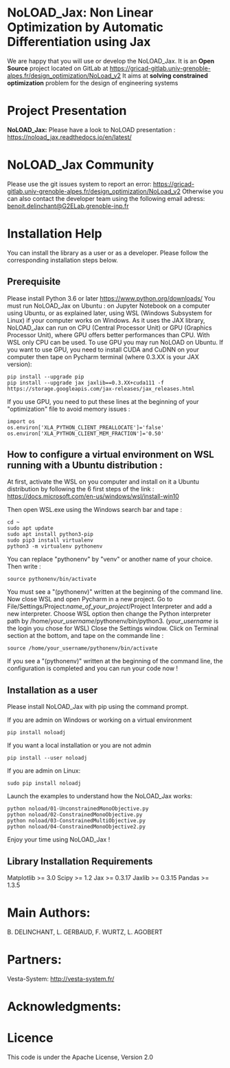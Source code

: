 <!--
SPDX-FileCopyrightText: 2021 G2Elab / MAGE

SPDX-License-Identifier: Apache-2.0
-->

NoLOAD_Jax: Non Linear Optimization by Automatic Differentiation using Jax
==========================================================================

We are happy that you will use or develop the NoLOAD_Jax.
It is an **Open Source** project located on GitLab at https://gricad-gitlab.univ-grenoble-alpes.fr/design_optimization/NoLoad_v2
It aims at **solving constrained optimization** problem for the design of engineering systems

Project Presentation
====================

**NoLOAD_Jax:** Please have a look to NoLOAD presentation : https://noload_jax.readthedocs.io/en/latest/  

NoLOAD_Jax Community
====================

Please use the git issues system to report an error: https://gricad-gitlab.univ-grenoble-alpes.fr/design_optimization/NoLoad_v2
Otherwise you can also contact the developer team using the following email adress: benoit.delinchant@G2ELab.grenoble-inp.fr

Installation Help
=================
You can install the library as a user or as a developer. Please follow the corresponding installation steps below.

Prerequisite
------------

Please install Python 3.6 or later
https://www.python.org/downloads/
You must run NoLOAD_Jax on Ubuntu : on Jupyter Notebook on a computer using Ubuntu, or as explained later, using WSL (Windows Subsystem for Linux) if your computer works on Windows.
As it uses the JAX library, NoLOAD_Jax can run on CPU (Central Processor Unit) or GPU (Graphics Processor Unit), where GPU offers better performances than CPU.
With WSL only CPU can be used. To use GPU you may run NoLOAD on Ubuntu.
If you want to use GPU, you need to install CUDA and CuDNN on your computer then tape on Pycharm terminal (where 0.3.XX is your JAX version):

    pip install --upgrade pip
    pip install --upgrade jax jaxlib==0.3.XX+cuda111 -f https://storage.googleapis.com/jax-releases/jax_releases.html
    
If you use GPU, you need to put these lines at the beginning of your "optimization" file to avoid memory issues :

    import os
    os.environ['XLA_PYTHON_CLIENT_PREALLOCATE']='false'
    os.environ['XLA_PYTHON_CLIENT_MEM_FRACTION']='0.50'
    
    
How to configure a virtual environment on WSL running with a Ubuntu distribution :
----------------------
At first, activate the WSL on you computer and install on it a Ubuntu distribution by following the 6 first steps of the link :
https://docs.microsoft.com/en-us/windows/wsl/install-win10

Then open WSL.exe using the Windows search bar and tape :

    cd ~
    sudo apt update
    sudo apt install python3-pip
    sudo pip3 install virtualenv
    python3 -m virtualenv pythonenv
    
You can replace "pythonenv" by "venv" or another name of your choice. Then write :

    source pythonenv/bin/activate

You must see a "(pythonenv)" written at the beginning of the command line.
Now close WSL and open Pycharm in a new project. 
Go to File/Settings/Project:_name_of_your_project_/Project Interpreter and add a new interpreter.
Choose WSL option then change the Python interpreter path by /home/_your_username_/pythonenv/bin/python3. (_your_username_ is the login you chose for WSL)
Close the Settings window. Click on Terminal section at the bottom, and tape on the commande line  :

    source /home/your_username/pythonenv/bin/activate

If you see a "(pythonenv)" written at the beginning of the command line, the configuration is completed and you can run your code now !

Installation as a user
----------------------
Please install NoLOAD_Jax with pip using the command prompt.   

If you are admin on Windows or working on a virtual environment
    
    pip install noloadj

If you want a local installation or you are not admin
    
    pip install --user noloadj

If you are admin on Linux:
    
    sudo pip install noloadj

Launch the examples to understand how the NoLOAD_Jax works:
	
	python noload/01-UnconstrainedMonoObjective.py
	python noload/02-ConstrainedMonoObjective.py
	python noload/03-ConstrainedMultiObjective.py
	python noload/04-ConstrainedMonoObjective2.py
	
Enjoy your time using NoLOAD_Jax !



Library Installation Requirements
---------------------------------
Matplotlib >= 3.0
Scipy >= 1.2
Jax >= 0.3.17
Jaxlib >= 0.3.15
Pandas >= 1.3.5


Main Authors: 
=============
B. DELINCHANT, L. GERBAUD, F. WURTZ, L. AGOBERT


Partners:
=========
Vesta-System: http://vesta-system.fr/

Acknowledgments:
================


Licence
=======
This code is under the Apache License, Version 2.0
